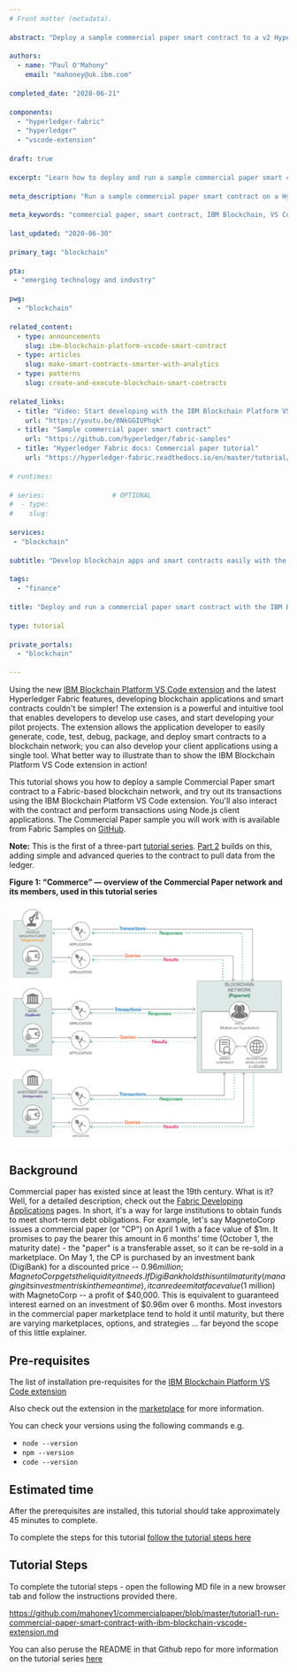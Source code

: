 ```yaml
---
# Front matter (metadata).

abstract: "Deploy a sample commercial paper smart contract to a v2 Hyperledger Fabric blockchain and connect to it with the IBM Blockchain Platform VS Code extension, and client applications."

authors:
  - name: "Paul O'Mahony"
    email: "mahoney@uk.ibm.com"

completed_date: "2020-06-21"

components:
  - "hyperledger-fabric"
  - "hyperledger"
  - "vscode-extension"

draft: true 

excerpt: "Learn how to deploy and run a sample commercial paper smart contract using Hyperledger Fabric and the IBM Blockchain Platform VS Code extension."

meta_description: "Run a sample commercial paper smart contract on a Hyperledger Fabric v2 blockchain using the IBM Blockchain Platform VS Code extension."

meta_keywords: "commercial paper, smart contract, IBM Blockchain, VS Code extension, Hyperledger Fabric"

last_updated: "2020-06-30"

primary_tag: "blockchain"

pta:
 - "emerging technology and industry"

pwg:
  - "blockchain"

related_content:
  - type: announcements
    slug: ibm-blockchain-platform-vscode-smart-contract
  - type: articles
    slug: make-smart-contracts-smarter-with-analytics
  - type: patterns
    slug: create-and-execute-blockchain-smart-contracts

related_links:
  - title: "Video: Start developing with the IBM Blockchain Platform VS Code Extension"
    url: "https://youtu.be/0NkGGIUPhqk"
  - title: "Sample commercial paper smart contract"
    url: "https://github.com/hyperledger/fabric-samples"
  - title: "Hyperledger Fabric docs: Commercial paper tutorial"
    url: "https://hyperledger-fabric.readthedocs.io/en/master/tutorial/commercial_paper.html"

# runtimes:

# series:                 # OPTIONAL
#  - type:
#    slug:

services:
 - "blockchain"

subtitle: "Develop blockchain apps and smart contracts easily with the IBM Blockchain Platform extension and the latest Hyperledger Fabric features"

tags:
  - "finance"

title: "Deploy and run a commercial paper smart contract with the IBM Blockchain VS Code extension"

type: tutorial

private_portals:
  - "blockchain"

---
```


Using the new [IBM Blockchain Platform VS Code extension](https://marketplace.visualstudio.com/items?itemName=IBMBlockchain.ibm-blockchain-platform) and the latest Hyperledger Fabric features, developing blockchain applications and smart contracts couldn't be simpler! The extension is a powerful and intuitive tool that enables developers to develop use cases, and start developing your pilot projects. The extension allows the application developer to easily generate, code, test, debug, package, and deploy smart contracts to a blockchain network; you can also develop your client applications using a single tool. What better way to illustrate than to show the IBM Blockchain Platform VS Code extension in action! 

This tutorial shows you how to deploy a sample Commercial Paper smart contract to a Fabric-based blockchain network, and try out its transactions using the IBM Blockchain Platform VS Code extension. You'll also interact with the contract and perform transactions using Node.js client applications. The Commercial Paper sample you will work with is available from Fabric Samples on [GitHub](https://github.com/hyperledger/fabric-samples).

**Note:** This is the first of a three-part [tutorial series](https://developer.ibm.com/series/blockchain-running-enhancing-commercial-paper-smart-contract/). [Part 2](https://developer.ibm.com/tutorials/queries-commercial-paper-smart-contract-ibm-blockchain-vscode-extension/) builds on this, adding simple and advanced queries to the contract to pull data from the ledger.


**Figure 1: “Commerce” — overview of the Commercial Paper network and its members, used in this tutorial series**

![Overview of commercial paper member organizations used in this tutorial series](images/series-diagram.png)

## Background

Commercial paper has existed since at least the 19th century. What is it? Well, for a detailed description, check out the [Fabric Developing Applications](https://hyperledger-fabric.readthedocs.io/en/master/tutorial/commercial_paper.html) pages. In short, it's a way for large institutions to obtain funds to meet short-term debt obligations. For example,  let's say MagnetoCorp issues a commercial paper (or "CP") on April 1 with a face value of $1m. It promises to pay the bearer this amount in 6 months' time (October 1, the maturity date) - the "paper" is a transferable asset, so it can be re-sold in a marketplace. On May 1,  the CP is purchased by an investment bank (DigiBank) for a discounted price -- $0.96 million; MagnetoCorp gets the liquidity it needs. If DigiBank holds this until maturity (managing its investment risk in the meantime), it can redeem it at face value ($1 million) with MagnetoCorp -- a profit of $40,000. This is equivalent to guaranteed interest earned on an investment of $0.96m over 6 months. Most investors in the commercial paper marketplace tend to hold it until maturity, but there are varying marketplaces, options, and strategies ... far beyond the scope of this little explainer.

## Pre-requisites

The list of installation pre-requisites for the [IBM Blockchain Platform VS Code extension](https://marketplace.visualstudio.com/items?itemName=IBMBlockchain.ibm-blockchain-platform#user-content-dependency-installation)

Also check out the extension in the [marketplace](https://marketplace.visualstudio.com/items?itemName=IBMBlockchain.ibm-blockchain-platform) for more information.

You can check your versions using the following commands e.g.

* `node --version`
* `npm --version`
* `code --version`

## Estimated time

After the prerequisites are installed, this tutorial should take approximately 45 minutes to complete.

To complete the steps for this tutorial [follow the tutorial steps here](https://github.com/mahoney1/commercialpaper/blob/master/tutorial1-run-commercial-paper-smart-contract-with-ibm-blockchain-vscode-extension.md)


## Tutorial Steps

To complete the tutorial steps - open the following MD file in a new browser tab and follow the instructions provided there.

https://github.com/mahoney1/commercialpaper/blob/master/tutorial1-run-commercial-paper-smart-contract-with-ibm-blockchain-vscode-extension.md


You can also peruse the README in that Github repo for more information on the tutorial series [here](https://github.com/mahoney1/commercialpaper/blob/master/README.md)
